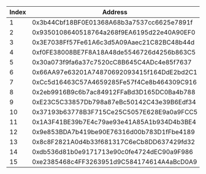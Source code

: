 |  Index   |  Address   | UART Amount  |
|  ----  |  ----  | ----  |
| 1 | 0x3b44Cbf18BF0E01368A68b3a7537cc6625e7891f | 100000000000000 |
| 2 | 0x9350108640518764a268f9EA6195d22e40A90EF0 | 100000000000000 |
| 3 | 0x3E7038Ff57Fe61A6c3d5A09Aaec21C82BC48b44d | 100000000000000 |
| 4 | 0xf0FE38008BE7F8A18A48de5546726d4256b863C5 | 100000000000000 |
| 5 | 0x30a073f9fa6a37c7520cC8B645C4ADc4e85f7637 | 100000000000000 |
| 6 | 0x66AA97e63201A74870692093415f164DdE2bd2C1 | 100000000000000 |
| 7 | 0xCc5d16463C57A4659285Fe57f4Ce8b464309C916 | 100000000000000 |
| 8 | 0x2eb9916B9c6b7ac84912FFaBd3D165DC0Ba4b788 | 20000000000000 |
| 9 | 0xE23C5C33857Db798a87eBc50142C43e39B6Edf34 | 100000000000000 |
| 10 | 0x37193b63778B3F715Ce25C5057E628E9a0a9FCC5 | 50000000000000 |
| 11 | 0x1A3F41BE39b7E4c79ae93e41A85A1b934D4b3BE4 | 50000000000000 |
| 12 | 0x9e853BDA7b419be90E76316d00b783D1fFbe4189 | 50000000000000 |
| 13 | 0x8c8F2821A0d4b33f681317C6eCb8DD637429fd32 | 50000000000000 |
| 14 | 0xdb536d81b0e9171713e90c0fe4724dEC90a9F986 | 50000000000000 |
| 15 | 0xe2385468c4FF3263951d9C584174614A4aBcD0A9 | 50000000000000 |